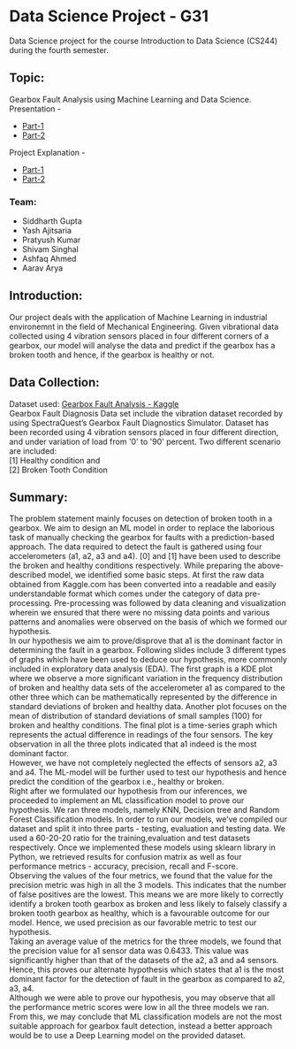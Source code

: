 # Data Science Project - G31

Data Science project for the course Introduction to Data Science (CS244) during the fourth semester.

## Topic:
Gearbox Fault Analysis using Machine Learning and Data Science.\
Presentation - 
- [Part-1](https://docs.google.com/presentation/d/14HmFRW4bMTIqvRdnrHYgkMq0jVh-rpTuiP8LIkTGbCs/edit?usp=sharing)
- [Part-2](https://docs.google.com/presentation/d/1bciRV9ST2Md8pk72wz22ykiqegdcmwve6ywB_lV3pIE/edit?usp=sharing)

Project Explanation - 
- [Part-1](https://youtu.be/o3-bFDOQUy0)
- [Part-2](https://youtu.be/Szh2v4yI4jY)

### Team:
- Siddharth Gupta
- Yash Ajitsaria
- Pratyush Kumar
- Shivam Singhal 
- Ashfaq Ahmed
- Aarav Arya

## Introduction:
Our project deals with the application of Machine Learning in industrial environemnt in the field of Mechanical Engineering. Given vibrational data collected using 4 vibration sensors placed in four different corners of a gearbox, our model will analyse the data and predict if the gearbox has a broken tooth and hence, if the gearbox is healthy or not. 

## Data Collection:
Dataset used: [Gearbox Fault Analysis - Kaggle](https://www.kaggle.com/brjapon/gearbox-fault-diagnosis) \
Gearbox Fault Diagnosis Data set include the vibration dataset recorded by using SpectraQuest’s Gearbox Fault Diagnostics Simulator.
Dataset has been recorded using 4 vibration sensors placed in four different direction, and under variation of load from '0' to '90' percent. Two different scenario are included: \
[1] Healthy condition and \
[2] Broken Tooth Condition

## Summary:
The problem statement mainly focuses on detection of broken tooth in a gearbox. We aim to design an ML model in order to replace the laborious task of manually checking the gearbox for faults with a prediction-based approach. The data required to detect the fault is gathered using four accelerometers (a1, a2, a3 and a4). [0] and [1] have been used to describe the broken and healthy conditions respectively. While preparing the above-described model, we identified some basic steps. At first the raw data obtained from Kaggle.com has been converted into a readable and easily understandable format which comes under the category of data pre-processing. Pre-processing was followed by data cleaning and visualization wherein we ensured that there were no missing data points and various patterns and anomalies were observed on the basis of which we formed our hypothesis. \
In our hypothesis we aim to prove/disprove that a1 is the dominant factor in determining the fault in a gearbox. Following slides include 3 different types of graphs which have been used to deduce our hypothesis, more commonly included in exploratory data analysis (EDA). The first graph is a KDE plot where we observe a more significant variation in the frequency distribution of broken and healthy data sets of the accelerometer a1 as compared to the other three which can be mathematically represented by the difference in standard deviations of broken and healthy data. Another plot focuses on the mean of distribution of standard deviations of small samples (100) for broken and healthy conditions. The final plot is a time-series graph which represents the actual difference in readings of the four sensors. The key observation in all the three plots indicated that a1 indeed is the most dominant factor. \
However, we have not completely neglected the effects of sensors a2, a3 and a4. The ML-model will be further used to test our hypothesis and hence predict the condition of the gearbox i.e., healthy or broken. \
Right after we formulated our hypothesis from our inferences, we proceeded to implement an ML classification model to prove our hypothesis. We ran three models, namely KNN, Decision tree and Random Forest Classification models. In order to run our models, we’ve compiled our dataset and split it into three parts - testing, evaluation and testing data. We used a 60-20-20 ratio for the training,evaluation and test datasets respectively. Once we implemented these models using sklearn library in Python, we retrieved results for confusion matrix as well as four performance metrics - accuracy, precision, recall and F-score. \
Observing the values of the four metrics, we found that the value for the precision metric was high in all the 3 models. This indicates that the number of false positives are the lowest. This means we are more likely to correctly identify a broken tooth gearbox as broken and less likely to falsely classify a broken tooth gearbox as healthy, which is a favourable outcome for our model.
Hence, we used precision as our favorable metric to test our hypothesis. \
Taking an average value of the metrics for the three models, we found that the precision value for a1 sensor data was 0.6433. This value was significantly higher than that of the datasets of the a2, a3 and a4 sensors. Hence, this proves our alternate hypothesis which states that a1 is the most dominant factor for the detection of fault in the gearbox as compared to a2, a3, a4. \
Although we were able to prove our hypothesis, you may observe that all the performance metric scores were low in all the three models we ran. From this, we may conclude that ML classification models are not the most suitable approach for gearbox fault detection, instead a better approach would be to use a Deep Learning model on the provided dataset.




